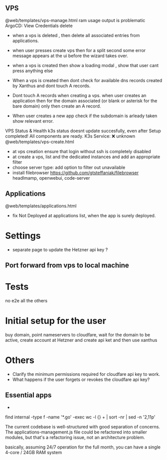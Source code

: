 ## VPS
@web/templates/vps-manage.html
ram usage output is problematic
ArgoCD: View Credentials  delete

- when a vps is deleted , then delete all associated entries from applications.

- when user presses create vps then for a split second some error message appears at the ui before the wizard takes over.
- when a vps is created then show a loading modal , show that user cant press anything else
- When a vps is created then dont check for available dns records created by Xanthus and dont touch A records.
- Dont touch A records when creating a vps. when user creates an application then for the domain associated (or blank or asterisk for the bare domain) only then create an A record. 
- When user creates a new app check if the subdomain is arleady taken show relevant error.



 
VPS Status & Health
k3s status doesnt update succesfully, even after Setup completed! All components are ready.
 K3s Service: ❌ unknown 
@web/templates/vps-create.html
- at vps creation ensure that login without ssh is completely disabled
- at create a vps, list and the dedicated instances and add an appropriate filter
- choose server type: add option to filter out unavailable
- install filebrowser https://github.com/gtsteffaniak/filebrowser
headlmamp, openwebui, code-server

## Applications
@web/templates/applications.html

- fix Not Deployed at applications list, when the app is surely deployed.

# Settings

- separate page to update the Hetzner api key ?

## Port forward from vps to local machine


# Tests

no e2e all the others

# Initial setup for the user

buy domain, point nameservers to cloudfare, wait for the domain to be active, create account at Hetzner and create api ket
 and then use xanthus

# Others

- Clarify the minimum permissions required for cloudfare api key to work.
- What happens if the user forgets or revokes the cloudfare api key?

## Essential apps

- 

 find internal -type f -name '*.go' -exec wc -l {} + | sort -nr | sed -n '2,11p'



 The current codebase is well-structured with good separation of concerns. The
  applications-management.js file could be refactored into smaller modules, but that's a
  refactoring issue, not an architecture problem.

basically, assuming 24/7 operation for the full month, you can have a single 4-core / 24GB RAM system